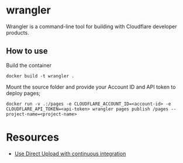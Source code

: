 # wrangler
Wrangler is a command-line tool for building with Cloudflare developer products.

## How to use
Build the container
```
docker build -t wrangler .
```

Mount the source folder and provide your Account ID and API token to deploy pages;
```
docker run -v .:/pages -e CLOUDFLARE_ACCOUNT_ID=<account-id> -e CLOUDFLARE_API_TOKEN=<api-token> wrangler pages publish /pages --project-name=<project-name>
```

# Resources
* [Use Direct Upload with continuous integration](https://developers.cloudflare.com/pages/how-to/use-direct-upload-with-continuous-integration/)

